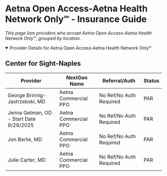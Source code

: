 # Aetna Open Access-Aetna Health Network Only℠ - Insurance Guide

*This page lists providers who accept Aetna Open Access-Aetna Health Network Only℠, grouped by location.*

<details open><summary>Provider Details for Aetna Open Access-Aetna Health Network Only℠</summary>

## Center for Sight-Naples

| Provider | NextGen Name | Referral/Auth | Status |
|----------|-------------|--------------|--------|
| George Brinnig-Jastrzebski, MD | Aetna Commercial PPO | No Ref/No Auth Required | PAR |
| Jenna Getman, OD - Start Date 9/29/2025 | Aetna Commercial PPO | No Ref/No Auth Required | PAR |
| Jon Berlie, MD | Aetna Commercial PPO | No Ref/No Auth Required | PAR |
| Julie Carter, MD | Aetna Commercial PPO | No Ref/No Auth Required | PAR |

</details>

